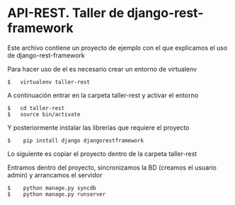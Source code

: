 # API-REST. Taller de django-rest-framework

Este archivo contiene un proyecto de ejemplo con el que explicamos el uso de django-rest-framework

Para hacer uso de el es necesario crear un entorno de virtualenv

```
$   virtualenv taller-rest
```

A continuación entrar en la carpeta taller-rest y activar el entorno

```
$   cd taller-rest
$   source bin/activate
```

Y posteriormente instalar las librerias que requiere el proyecto
```
$    pip install django djangorestframework
```

Lo siguiente es copiar el proyecto dentro de la carpeta taller-rest

Entramos dentro del proyecto, sincronizamos la BD (creamos el usuario admin) y arrancamos el servidor

```
$    python manage.py syncdb
$    python manage.py runserver
```
